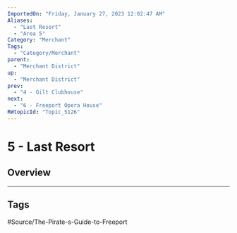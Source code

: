 ```yaml
---
ImportedOn: "Friday, January 27, 2023 12:02:47 AM"
Aliases:
  - "Last Resort"
  - "Area 5"
Category: "Merchant"
Tags:
  - "Category/Merchant"
parent:
  - "Merchant District"
up:
  - "Merchant District"
prev:
  - "4 - Gilt Clubhouse"
next:
  - "6 - Freeport Opera House"
RWtopicId: "Topic_5126"
---
```

# 5 - Last Resort
## Overview

---
## Tags
#Source/The-Pirate-s-Guide-to-Freeport


